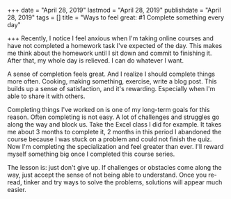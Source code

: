 +++
date = "April 28, 2019"
lastmod = "April 28, 2019"
publishdate = "April 28, 2019"
tags = []
title = "Ways to feel great: #1 Complete something every day"

+++
Recently, I notice I feel anxious when I'm taking online courses and have not completed a homework task I've expected of the day. This makes me think about the homework until I sit down and commit to finishing it. After that, my whole day is relieved. I can do whatever I want.

A sense of completion feels great. And I realize I should complete things more often. Cooking, making something, exercise, write a blog post. This builds up a sense of satisfaction, and it's rewarding. Especially when I'm able to share it with others. 

Completing things I've worked on is one of my long-term goals for this reason. Often completing is not easy. A lot of challenges and struggles go along the way and block us. Take the Excel class I did for example. It takes me about 3 months to complete it, 2 months in this period I abandoned the course because I was stuck on a problem and could not finish the quiz. Now I'm completing the specialization and feel greater than ever. I'll reward myself something big once I completed this course series. 

The lesson is: just don't give up. If challenges or obstacles come along the way, just accept the sense of not being able to understand. Once you re-read, tinker and try ways to solve the problems, solutions will appear much easier. 